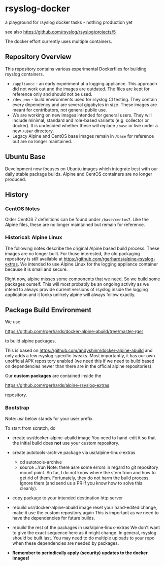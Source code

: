 # rsyslog-docker
a playground for rsyslog docker tasks - nothing production yet

see also https://github.com/rsyslog/rsyslog/projects/5

The docker effort currently uses multiple containers.

## Repository Overview
This repository contains various experimental Dockerfiles for building rsyslog containers.

* `/appliance` - an early experiment at a logging appliance. This approach did not work out and the images are outdated. The files are kept for reference only and should not be used.
* `/dev_env` - build environments used for rsyslog CI testing. They contain every dependency and are several gigabytes in size. These images are meant for contributors, not general public use.
* We are working on new images intended for general users. They will include minimal, standard and role-based variants (e.g. collector or docker). It is undecided whether these will replace `/base` or live under a new `/user` directory.
* Legacy Alpine and CentOS base images remain in `/base` for reference but are no longer maintained.

## Ubuntu Base
Development now focuses on Ubuntu images which integrate best with our daily stable package builds. Alpine and CentOS containers are no longer produced.

## History
### CentOS Notes
Older CentOS 7 definitions can be found under `/base/centos7`. Like the Alpine files, these are no longer maintained but remain for reference.
### Historical: Alpine Linux
The following notes describe the original Alpine based build process. These images are no longer built.
For those interested, the old packaging repository is still available at
https://github.com/rgerhards/alpine-rsyslog-extras.
We intended to use Alpine Linux for the logging appliance container because it is small and secure.

Right now, alpine misses some components that we need. So we build some
packages ourself. This will most probably be an ongoing activity as
we intend to always provide current versions of rsyslog inside the logging
application and it looks unlikely alpine will always follow exactly.

## Package Build Environment
We use

https://github.com/rgerhards/docker-alpine-abuild/tree/master-rger

to build alpine packages.

This is based on https://github.com/andyshinn/docker-alpine-abuild and
only adds a few rsyslog-specific tweaks. Most importantly, it has our
own unofficial APK repository enabled (we need this if we need to build
based on dependencies newer than there are in the official alpine
repositories).

Our **custom packages** are contained inside the

https://github.com/rgerhards/alpine-rsyslog-extras

repository.

### Bootstrap
Note: *usr* below stands for your user prefix.

To start from scratch, do

* create usr/docker-alpine-abuild image
  You need to hand-edit it so that the initial build does **not** use
  your custom repository.

* create autotools-archive package via usr/alpine-linux-extras
  - cd autotools-archive
  - source ../run
  Note: there asre some errors in regard to git repository mount point.
  So far, I do not know where the stem from and how to get rid of them.
  Fortunately, they do not harm the build process. Ignore them (and send
  us a PR if you know how to solve this cleanly).

* copy package to your intended destination http server

* rebuild usr/docker-alpine-abuild image
  reset your hand-edited change, make it use the custom repository again
  This is important as we need to have the dependencies for future builds.

* rebuild the rest of the packages in usr/alpine-linux-extras
  We don't want to give the exact sequence here as it might change.
  In general, rsyslog should be built last. You may need to do multiple
  uploads to your repo when these dependencies are needed by packages.

* **Remember to periodically apply (security) updates to the docker
  images!**
